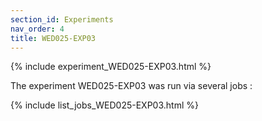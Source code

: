 ```yaml
---
section_id: Experiments
nav_order: 4
title: WED025-EXP03
---
```


{% include experiment_WED025-EXP03.html %}

The experiment WED025-EXP03 was run via several jobs : 

{% include list_jobs_WED025-EXP03.html %}

